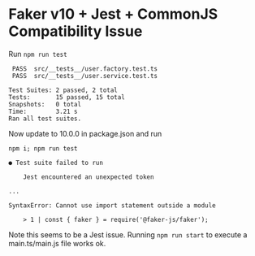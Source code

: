 # Faker v10 + Jest + CommonJS Compatibility Issue

Run
`npm run test`

```
 PASS  src/__tests__/user.factory.test.ts
 PASS  src/__tests__/user.service.test.ts

Test Suites: 2 passed, 2 total
Tests:       15 passed, 15 total
Snapshots:   0 total
Time:        3.21 s
Ran all test suites.
```

Now update to 10.0.0 in package.json and run

`npm i; npm run test`

```
● Test suite failed to run

    Jest encountered an unexpected token

...

SyntaxError: Cannot use import statement outside a module

    > 1 | const { faker } = require('@faker-js/faker');
```

Note this seems to be a Jest issue. Running `npm run start` to execute a main.ts/main.js file works ok.